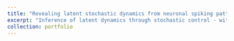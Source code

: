 ```yaml
---
title: "Revealing latent stochastic dynamics from neuronal spiking patterns"
excerpt: "Inference of latent dynamics through stochastic control - with myself  <br/><img src='/images/intro.png' alt='Schematic of framework-Dimitra Maoutsa>"
collection: portfolio
---
```




